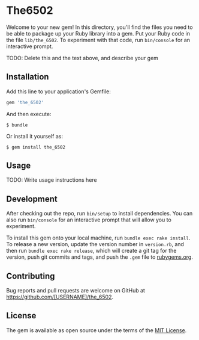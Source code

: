 # The6502

Welcome to your new gem! In this directory, you'll find the files you need to be able to package up your Ruby library into a gem. Put your Ruby code in the file `lib/the_6502`. To experiment with that code, run `bin/console` for an interactive prompt.

TODO: Delete this and the text above, and describe your gem

## Installation

Add this line to your application's Gemfile:

```ruby
gem 'the_6502'
```

And then execute:

    $ bundle

Or install it yourself as:

    $ gem install the_6502

## Usage

TODO: Write usage instructions here

## Development

After checking out the repo, run `bin/setup` to install dependencies. You can also run `bin/console` for an interactive prompt that will allow you to experiment.

To install this gem onto your local machine, run `bundle exec rake install`. To release a new version, update the version number in `version.rb`, and then run `bundle exec rake release`, which will create a git tag for the version, push git commits and tags, and push the `.gem` file to [rubygems.org](https://rubygems.org).

## Contributing

Bug reports and pull requests are welcome on GitHub at https://github.com/[USERNAME]/the_6502.


## License

The gem is available as open source under the terms of the [MIT License](http://opensource.org/licenses/MIT).

